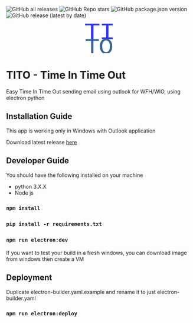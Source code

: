 ![GitHub all releases](https://img.shields.io/github/downloads/pvbarredo/electron-tito/total)
![GitHub Repo stars](https://img.shields.io/github/stars/pvbarredo/electron-tito?style=social)
![GitHub package.json version](https://img.shields.io/github/package-json/v/pvbarredo/electron-tito)
![GitHub release (latest by date)](https://img.shields.io/github/v/release/pvbarredo/electron-tito)
<br>
<div align="center">
    <img src="assets/icon/icon.png" alt="Logo" width="80" height="80">
</div>

# TITO - Time In Time Out

Easy Time In Time Out sending email using outlook for WFH/WIO, using electron python

## Installation Guide
This app is working only in Windows with Outlook application

Download latest release [here](https://github.com/pvbarredo/electron-tito/releases)

## Developer Guide
You should have the following installed on your machine
* python 3.X.X
* Node js

### `npm install`
### `pip install -r requirements.txt`
### `npm run electron:dev`

If you want to test your build in a fresh windows, you can download image from windows then create a VM 

## Deployment
Duplicate electron-builder.yaml.example  and rename it to just electron-builder.yaml

### `npm run electron:deploy`
